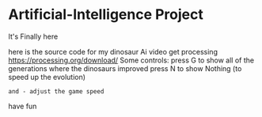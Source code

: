 # Artificial-Intelligence Project

It's Finally here

  here is the source code for my dinosaur Ai video get processing https://processing.org/download/
  Some controls: press G to show all of the generations where the dinosaurs improved press N to show Nothing (to speed up the evolution)

    and - adjust the game speed

have fun
